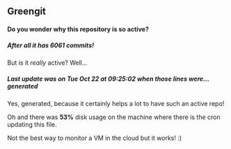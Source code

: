 ## Greengit

#### Do you wonder why this repository is so active?

##### After all it has 6061 commits!

But is it *really* active? Well...

##### Last update was on Tue Oct 22 at 09:25:02 when those lines were... generated

Yes, generated, because it certainly helps a lot to have such an active repo!

Oh and there was **53%** disk usage on the machine
where there is the cron updating this file.

Not the best way to monitor a VM in the cloud but it works! :)
